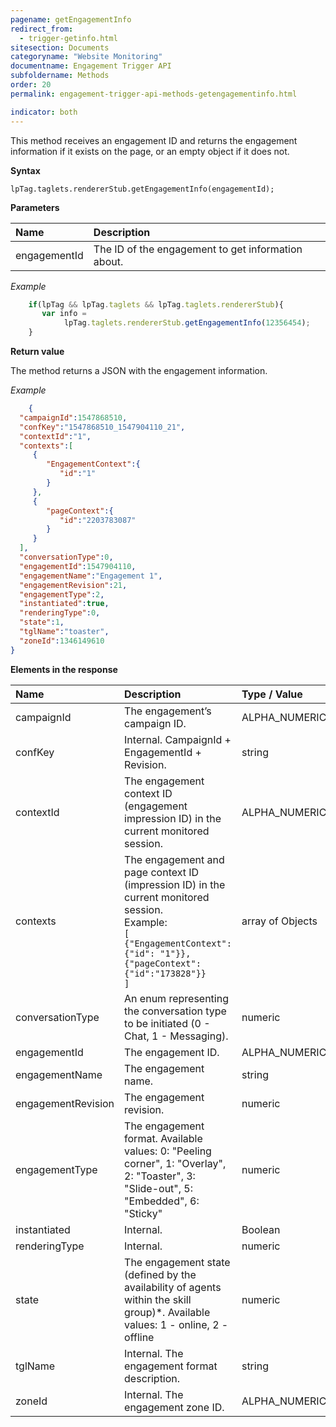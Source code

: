 ```yaml
---
pagename: getEngagementInfo
redirect_from:
  - trigger-getinfo.html
sitesection: Documents
categoryname: "Website Monitoring"
documentname: Engagement Trigger API
subfoldername: Methods
order: 20
permalink: engagement-trigger-api-methods-getengagementinfo.html

indicator: both
---
```


This method receives an engagement ID and returns the engagement information if it exists on the page, or an empty object if it does not.

**Syntax**

  `lpTag.taglets.rendererStub.getEngagementInfo(engagementId);`

**Parameters**

| Name | Description |
| :--- | :--- |
|engagementId | The ID of the engagement to get information about. |

*Example*

```javascript
    if(lpTag && lpTag.taglets && lpTag.taglets.rendererStub){
       var info =   
            lpTag.taglets.rendererStub.getEngagementInfo(12356454);
    }
```

**Return value**

The method returns a JSON with the engagement information.

*Example*

```json
    {  
  "campaignId":1547868510,
  "confKey":"1547868510_1547904110_21",
  "contextId":"1",
  "contexts":[  
     {  
        "EngagementContext":{  
           "id":"1"
        }
     },
     {  
        "pageContext":{  
           "id":"2203783087"
        }
     }
  ],
  "conversationType":0,
  "engagementId":1547904110,
  "engagementName":"Engagement 1",
  "engagementRevision":21,
  "engagementType":2,
  "instantiated":true,
  "renderingType":0,
  "state":1,
  "tglName":"toaster",
  "zoneId":1346149610
}
```

**Elements in the response**

| Name | Description | Type / Value |
| :--- | :--- | :--- |
| campaignId  | The engagement’s campaign ID. | ALPHA_NUMERIC |
| confKey | Internal. CampaignId + EngagementId + Revision. | string |
| contextId  | The engagement context ID (engagement impression ID) in the current monitored session. | ALPHA_NUMERIC |
| contexts | The engagement and page context ID (impression ID) in the current monitored session.  <br> Example: <br> ```[``` <br> ```{"EngagementContext":{"id": "1"}},``` <br> ```{"pageContext":{"id":"173828"}}``` <br> ```]``` | array of Objects |
| conversationType | An enum representing the conversation type to be initiated (0 - Chat, 1 - Messaging). | numeric |
| engagementId | The engagement ID. | ALPHA_NUMERIC |
| engagementName | The engagement name. | string |
| engagementRevision | The engagement revision. | numeric |
| engagementType | The engagement format. Available values: 0: "Peeling corner", 1: "Overlay", 2: "Toaster", 3: "Slide-out", 5: "Embedded", 6: "Sticky" | numeric |
| instantiated | Internal.  | Boolean |
| renderingType | Internal.  | numeric |
| state | The engagement state (defined by the availability of agents within the skill group)*. Available values: 1 - online, 2 - offline | numeric |
| tglName | Internal. The engagement format description. | string |
| zoneId | Internal. The engagement zone ID. | ALPHA_NUMERIC  |
